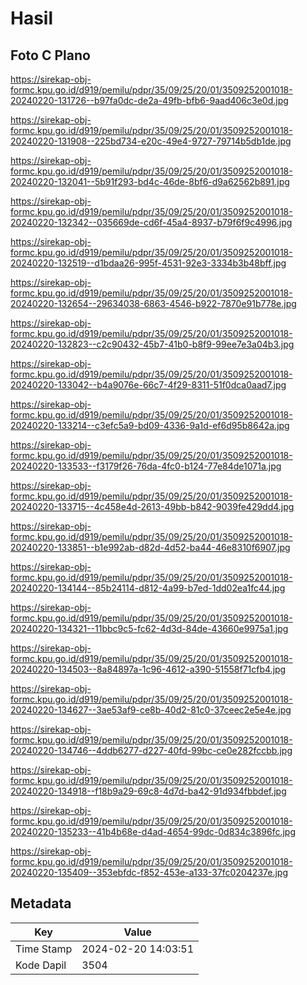 # Hasil

## Foto C Plano

https://sirekap-obj-formc.kpu.go.id/d919/pemilu/pdpr/35/09/25/20/01/3509252001018-20240220-131726--b97fa0dc-de2a-49fb-bfb6-9aad406c3e0d.jpg

https://sirekap-obj-formc.kpu.go.id/d919/pemilu/pdpr/35/09/25/20/01/3509252001018-20240220-131908--225bd734-e20c-49e4-9727-79714b5db1de.jpg

https://sirekap-obj-formc.kpu.go.id/d919/pemilu/pdpr/35/09/25/20/01/3509252001018-20240220-132041--5b91f293-bd4c-46de-8bf6-d9a62562b891.jpg

https://sirekap-obj-formc.kpu.go.id/d919/pemilu/pdpr/35/09/25/20/01/3509252001018-20240220-132342--035669de-cd6f-45a4-8937-b79f6f9c4996.jpg

https://sirekap-obj-formc.kpu.go.id/d919/pemilu/pdpr/35/09/25/20/01/3509252001018-20240220-132519--d1bdaa26-995f-4531-92e3-3334b3b48bff.jpg

https://sirekap-obj-formc.kpu.go.id/d919/pemilu/pdpr/35/09/25/20/01/3509252001018-20240220-132654--29634038-6863-4546-b922-7870e91b778e.jpg

https://sirekap-obj-formc.kpu.go.id/d919/pemilu/pdpr/35/09/25/20/01/3509252001018-20240220-132823--c2c90432-45b7-41b0-b8f9-99ee7e3a04b3.jpg

https://sirekap-obj-formc.kpu.go.id/d919/pemilu/pdpr/35/09/25/20/01/3509252001018-20240220-133042--b4a9076e-66c7-4f29-8311-51f0dca0aad7.jpg

https://sirekap-obj-formc.kpu.go.id/d919/pemilu/pdpr/35/09/25/20/01/3509252001018-20240220-133214--c3efc5a9-bd09-4336-9a1d-ef6d95b8642a.jpg

https://sirekap-obj-formc.kpu.go.id/d919/pemilu/pdpr/35/09/25/20/01/3509252001018-20240220-133533--f3179f26-76da-4fc0-b124-77e84de1071a.jpg

https://sirekap-obj-formc.kpu.go.id/d919/pemilu/pdpr/35/09/25/20/01/3509252001018-20240220-133715--4c458e4d-2613-49bb-b842-9039fe429dd4.jpg

https://sirekap-obj-formc.kpu.go.id/d919/pemilu/pdpr/35/09/25/20/01/3509252001018-20240220-133851--b1e992ab-d82d-4d52-ba44-46e8310f6907.jpg

https://sirekap-obj-formc.kpu.go.id/d919/pemilu/pdpr/35/09/25/20/01/3509252001018-20240220-134144--85b24114-d812-4a99-b7ed-1dd02ea1fc44.jpg

https://sirekap-obj-formc.kpu.go.id/d919/pemilu/pdpr/35/09/25/20/01/3509252001018-20240220-134321--11bbc9c5-fc62-4d3d-84de-43660e9975a1.jpg

https://sirekap-obj-formc.kpu.go.id/d919/pemilu/pdpr/35/09/25/20/01/3509252001018-20240220-134503--8a84897a-1c96-4612-a390-51558f71cfb4.jpg

https://sirekap-obj-formc.kpu.go.id/d919/pemilu/pdpr/35/09/25/20/01/3509252001018-20240220-134627--3ae53af9-ce8b-40d2-81c0-37ceec2e5e4e.jpg

https://sirekap-obj-formc.kpu.go.id/d919/pemilu/pdpr/35/09/25/20/01/3509252001018-20240220-134746--4ddb6277-d227-40fd-99bc-ce0e282fccbb.jpg

https://sirekap-obj-formc.kpu.go.id/d919/pemilu/pdpr/35/09/25/20/01/3509252001018-20240220-134918--f18b9a29-69c8-4d7d-ba42-91d934fbbdef.jpg

https://sirekap-obj-formc.kpu.go.id/d919/pemilu/pdpr/35/09/25/20/01/3509252001018-20240220-135233--41b4b68e-d4ad-4654-99dc-0d834c3896fc.jpg

https://sirekap-obj-formc.kpu.go.id/d919/pemilu/pdpr/35/09/25/20/01/3509252001018-20240220-135409--353ebfdc-f852-453e-a133-37fc0204237e.jpg


## Metadata

| Key        | Value               |
| ---------- | ------------------- |
| Time Stamp | 2024-02-20 14:03:51 |
| Kode Dapil | 3504                |




